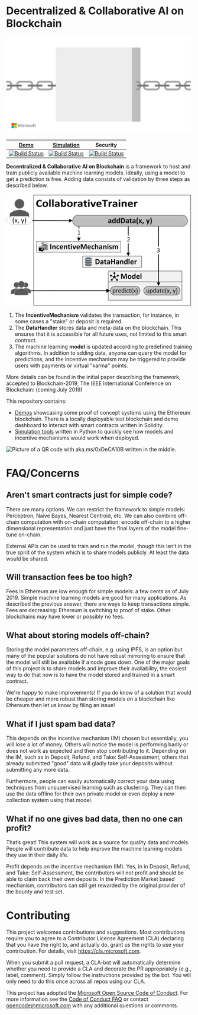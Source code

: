 # Decentralized & Collaborative AI on Blockchain

<img src="./assets/logo.gif?raw=true" width=500 alt="Animated logo for the project. A neural network appears on a block. The nodes change color until finally converging. The block slides away on a chain and the process restarts on the next blank block.">

<!-- Put horizontally since build status badges are normally horizontal. -->
| [Demo][demo-folder] | [Simulation][simulation-folder] | Security |
|:-:|:-:|:-:|
| [![Build Status](https://dev.azure.com/maluuba/0xDeCA10B/_apis/build/status/demo-CI?branchName=master)](https://dev.azure.com/maluuba/0xDeCA10B/_build/latest?definitionId=116&branchName=master) | [![Build Status](https://dev.azure.com/maluuba/0xDeCA10B/_apis/build/status/simulation-CI?branchName=master)](https://dev.azure.com/maluuba/0xDeCA10B/_build/latest?definitionId=117&branchName=master) | [![Build Status](https://dev.azure.com/maluuba/0xDeCA10B/_apis/build/status/Security%20Checks?branchName=master)](https://dev.azure.com/maluuba/0xDeCA10B/_build/latest?definitionId=118&branchName=master) |

**Decentralized & Collaborative AI on Blockchain** is a framework to host and train publicly available machine learning models.
Ideally, using a model to get a prediction is free.
Adding data consists of validation by three steps as described below.

<img src="./assets/architecture_flow.png?raw=true" width=500 alt="Picture of a someone sending data to the addData method in CollaborativeTrainer which sends data to the 3 main components as further described next.">

1. The **IncentiveMechanism** validates the transaction, for instance, in some cases a "stake" or deposit is required.
2. The **DataHandler** stores data and meta-data on the blockchain. This ensures that it is accessible for all future uses, not limited to this smart contract.
3. The machine learning **model** is updated according to predefined training algorithms. In addition to adding data, anyone can query the model for predictions, and the incentive mechanism may be triggered to provide users with payments or virtual "karma" points.

More details can be found in the initial paper describing the framework, accepted to Blockchain-2019, The IEEE International Conference on Blockchain: (coming July 2019)
<!--[Decentralized & Collaborative AI on Blockchain Platforms][overview-paper], [dark theme version here][overview-paper-dark].-->

This repository contains:
* [Demos][demo-folder] showcasing some proof of concept systems using the Ethereum blockchain. There is a locally deployable test blockchain and demo dashboard to interact with smart contracts written in Solidity.
* [Simulation tools][simulation-folder] written in Python to quickly see how models and incentive mechanisms would work when deployed.

<img src="./assets/aka.ms 0xDeCA10B QR.png?raw=true" width=250 alt="Picture of a QR code with aka.ms/0xDeCA10B written in the middle.">

# FAQ/Concerns

## Aren't smart contracts just for simple code? 
There are many options.
We can restrict the framework to simple models: Perceptron, Naive Bayes, Nearest Centroid, etc.
We can also combine off-chain computation with on-chain computation: encode off-chain to a higher dimensional representation and just have the final layers of the model fine-tune on-chain.

External APIs can be used to train and run the model, though this isn't in the true spirit of the system which is to share models publicly.
At least the data would be shared.

## Will transaction fees be too high?
Fees in Ethereum are low enough for simple models: a few cents as of July 2019.
Simple machine learning models are good for many applications.
As described the previous answer, there are ways to keep transactions simple.
Fees are decreasing: Ethereum is switching to proof of stake.
Other blockchains may have lower or possibly no fees.

## What about storing models off-chain?
Storing the model parameters off-chain, e.g. using IPFS, is an option but many of the popular solutions do not have robust mirroring to ensure that the model will still be available if a node goes down.
One of the major goals of this project is to share models and improve their availability, the easiest way to do that now is to have the model stored and trained in a smart contract.

We're happy to make improvements! If you do know of a solution that would be cheaper and more robust than storing models on a blockchain like Ethereum then let us know by filing an issue!

## What if I just spam bad data?
This depends on the incentive mechanism (IM) chosen but essentially, you will lose a lot of money.
Others will notice the model is performing badly or does not work as expected and then stop contributing to it.
Depending on the IM, such as in Deposit, Refund, and Take: Self-Assessment, others that already submitted "good" data will gladly take your deposits without submitting any more data.

Furthermore, people can easily automatically correct your data using techniques from unsupervised learning such as clustering.
They can then use the data offline for their own private model or even deploy a new collection system using that model.

## What if no one gives bad data, then no one can profit?
That’s great!
This system will work as a source for quality data and models.
People will contribute data to help improve the machine learning models they use in their daily life.

Profit depends on the incentive mechanism (IM).
Yes, in in Deposit, Refund, and Take: Self-Assessment, the contributors will not profit and should be able to claim back their own deposits.
In the Prediction Market based mechanism, contributors can still get rewarded by the original provider of the bounty and test set.

# Contributing

This project welcomes contributions and suggestions.  Most contributions require you to agree to a
Contributor License Agreement (CLA) declaring that you have the right to, and actually do, grant us
the rights to use your contribution. For details, visit https://cla.microsoft.com.

When you submit a pull request, a CLA-bot will automatically determine whether you need to provide
a CLA and decorate the PR appropriately (e.g., label, comment). Simply follow the instructions
provided by the bot. You will only need to do this once across all repos using our CLA.

This project has adopted the [Microsoft Open Source Code of Conduct](https://opensource.microsoft.com/codeofconduct/).
For more information see the [Code of Conduct FAQ](https://opensource.microsoft.com/codeofconduct/faq/) or
contact [opencode@microsoft.com](mailto:opencode@microsoft.com) with any additional questions or comments.

[demo-folder]: demo/
[simulation-folder]: simulation/

[first-blog]: https://aka.ms/0xDeCA10B-first-blog
[overview-paper]: https://aka.ms/0xDeCA10B-paper
[overview-paper-dark]: https://aka.ms/0xDeCA10B-paper-dark
